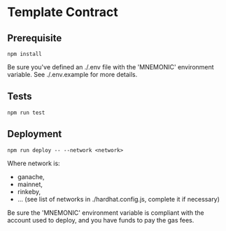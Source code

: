 # Template Contract

## Prerequisite

```
npm install
```

Be sure you've defined an ./.env file with the 'MNEMONIC' environment variable.
See ./.env.example for more details.

## Tests
```
npm run test
```

## Deployment
```
npm run deploy -- --network <network>
```
Where network is:
* ganache,
* mainnet,
* rinkeby,
* ...
(see list of networks in ./hardhat.config.js, complete it if necessary)

Be sure the 'MNEMONIC' environment variable is compliant with the account used to deploy, and you have funds to pay the gas fees.